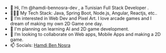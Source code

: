 - 👋 Hi, I’m @hamdi-bennosra-dev , a Tunisian Full Stack Developer . 
- 🧑🏻‍💻 My Tech Stack: Java, Spring Boot, Node.js, Angular, Reactjs, etc..
- 👀 I’m interested in Web Dev and Pixel Art. I love arcade games and I dream of making my own 2D Game one day. 
- 🌱 I'm planning on learning AI and 2D game development. 
- 💞️ I’m looking to collaborate on Web apps, Mobile Apps and making a 2D game. 
- 📫 Socials: <a href="https://linktr.ee/Hamdi.bennosra.dev">Hamdi Ben Nosra</a>

<!---
hamdi-bennosra-dev/hamdi-bennosra-dev is a ✨ special ✨ repository because its `README.md` (this file) appears on your GitHub profile.
You can click the Preview link to take a look at your changes.
--->
